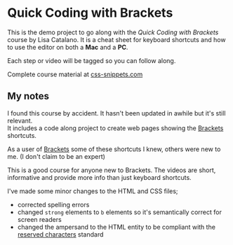 # Quick Coding with Brackets 

This is the demo project to go along with the _Quick Coding with Brackets_ course by Lisa Catalano. It is a cheat sheet for keyboard shortcuts and how to use the editor on both a **Mac** and a **PC**. 

Each step or video will be tagged so you can follow along. 

Complete course material at [css-snippets.com](https://css-snippets.com/brackets-course/)

## My notes

I found this course by accident. It hasn't been updated in awhile but it's still relevant.  
It includes a code along project to create web pages showing the [Brackets](brackets.io) shortcuts. 

As a user of [Brackets](brackets.io) some of these shortcuts I knew, others were new to me.  (I don't claim to be an expert) 

This is a good course for anyone new to Brackets. The videos are short, informative and provide more info than just keyboard shortcuts. 

I've made some minor changes to the HTML and CSS files;  
  * corrected spelling errors  
  * changed `strong` elements to `b` elements so it's semantically correct for screen readers  
  * changed the ampersand to the HTML entity to be compliant with the [reserved characters](https://developer.mozilla.org/en-US/docs/Glossary/Entity) standard  
